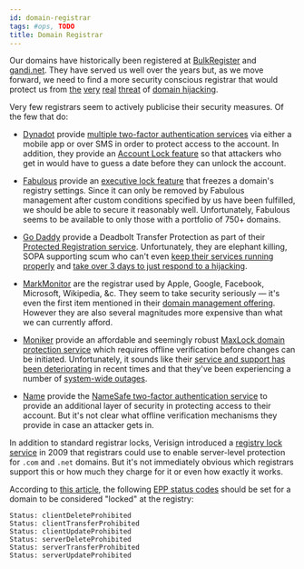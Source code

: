 ```yaml
---
id: domain-registrar
tags: #ops, TODO
title: Domain Registrar
---
```


Our domains have historically been registered at [BulkRegister](http://www.bulkregister.com/) and [gandi.net](http://www.gandi.net/). They have served us well over the years but, as we move forward, we need to find a more security conscious registrar that would protect us from [the](http://www.domainnamenews.com/registrars/chinas-baiducom-sues-registercom-attack/6931) [very](http://www.secretgeek.net/sg_hijack_1.asp) [real](http://css-tricks.com/this-sites-domain-is-now-safe/) [threat](http://www.darknet.org.uk/2006/09/domain-stealing-or-how-to-hijack-a-domain/) of [domain hijacking](http://en.wikipedia.org/wiki/Domain_hijacking).

Very few registrars seem to actively publicise their security measures. Of the few that do:

* [Dynadot](http://www.dynadot.com/) provide [multiple two-factor authentication services](http://www.dynadot.com/domain/security.html) via either a mobile app or over SMS in order to protect access to the account. In addition, they provide an [Account Lock feature](http://www.dynadot.com/community/blog/2012/07/domain-security-account-lock-feature.html) so that attackers who get in would have to guess a date before they can unlock the account.

* [Fabulous](http://fabulous.com/) provide an [executive lock feature](http://fabulous.com/informationcenter/index.htm?formdata%5Bqid%5D=115) that freezes a domain's registry settings. Since it can only be removed by Fabulous management after custom conditions specified by us have been fulfilled, we should be able to secure it reasonably well. Unfortunately, Fabulous seems to be available to only those with a portfolio of 750+ domains.

* [Go Daddy](http://www.godaddy.com/) provide a Deadbolt Transfer Protection as part of their [Protected Registration service](http://www.godaddy.com/domainaddon/protected-registration.aspx). Unfortunately, they are elephant killing, SOPA supporting scum who can't even [keep their services running properly](http://www.forbes.com/sites/kellyclay/2012/09/10/5-reasons-you-should-leave-godaddy-and-how/) and [take over 3 days to just respond to a hijacking](http://hubsacademy.com/933/godaddy-fails-on-howardforum-domain-theft/).

* [MarkMonitor](https://www.markmonitor.com/) are the registrar used by Apple, Google, Facebook, Microsoft, Wikipedia, &c. They seem to take security seriously — it's even the first item mentioned in their [domain management offering](https://www.markmonitor.com/services/domain-management.php). However they are also several magnitudes more expensive than what we can currently afford.

* [Moniker](https://www.moniker.com/) provide an affordable and seemingly robust [MaxLock domain protection service](https://www.moniker.com/domainnames/domainsecurity.jsp) which requires offline verification before changes can be initiated. Unfortunately, it sounds like their [service and support has been deteriorating](http://morganlinton.com/throwing-in-the-towel-with-moniker-lack-of-support-leaves-domainers-hanging/) in recent times and that they've been experiencing a number of [system-wide outages](http://domaingang.com/tag/moniker-outage/).

* [Name](http://www.name.com/) provide the [NameSafe two-factor authentication service](http://www.name.com/services/namesafe) to provide an additional layer of security in protecting access to their account. But it's not clear what offline verification mechanisms they provide in case an attacker gets in.

In addition to standard registrar locks, Verisign introduced a [registry lock service](http://www.verisigninc.com/en_US/products-and-services/domain-name-services/grow-your-domain-name-business/registry-lock/index.xhtml?loc=en_US) in 2009 that registrars could use to enable server-level protection for `.com` and `.net` domains. But it's not immediately obvious which registrars support this or how much they charge for it or even how exactly it works.

According to [this article](http://www.circleid.com/posts/domain_registry_locking_why_not_use_it/), the following [EPP status codes](http://www.wdbc.com/domain/status-codes.cfm) should be set for a domain to be considered "locked" at the registry:

    Status: clientDeleteProhibited
    Status: clientTransferProhibited
    Status: clientUpdateProhibited
    Status: serverDeleteProhibited
    Status: serverTransferProhibited
    Status: serverUpdateProhibited